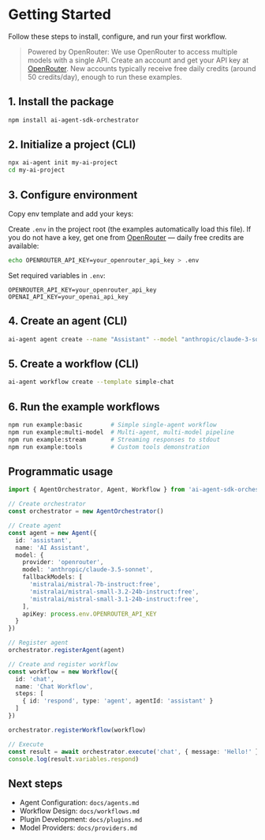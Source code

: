 # Getting Started

Follow these steps to install, configure, and run your first workflow.

> Powered by OpenRouter: We use OpenRouter to access multiple models with a single API. Create an account and get your API key at [OpenRouter](https://openrouter.ai). New accounts typically receive free daily credits (around 50 credits/day), enough to run these examples.

## 1. Install the package

```bash
npm install ai-agent-sdk-orchestrator
```

## 2. Initialize a project (CLI)

```bash
npx ai-agent init my-ai-project
cd my-ai-project
```

## 3. Configure environment

Copy env template and add your keys:

Create `.env` in the project root (the examples automatically load this file). If you do not have a key, get one from [OpenRouter](https://openrouter.ai) — daily free credits are available:

```bash
echo OPENROUTER_API_KEY=your_openrouter_api_key > .env
```

Set required variables in `.env`:
```
OPENROUTER_API_KEY=your_openrouter_api_key
OPENAI_API_KEY=your_openai_api_key
```

## 4. Create an agent (CLI)

```bash
ai-agent agent create --name "Assistant" --model "anthropic/claude-3-sonnet"
```

## 5. Create a workflow (CLI)

```bash
ai-agent workflow create --template simple-chat
```

## 6. Run the example workflows

```bash
npm run example:basic        # Simple single-agent workflow
npm run example:multi-model  # Multi-agent, multi-model pipeline
npm run example:stream       # Streaming responses to stdout
npm run example:tools        # Custom tools demonstration
```

## Programmatic usage

```typescript
import { AgentOrchestrator, Agent, Workflow } from 'ai-agent-sdk-orchestrator'

// Create orchestrator
const orchestrator = new AgentOrchestrator()

// Create agent
const agent = new Agent({
  id: 'assistant',
  name: 'AI Assistant',
  model: {
    provider: 'openrouter',
    model: 'anthropic/claude-3.5-sonnet',
    fallbackModels: [
      'mistralai/mistral-7b-instruct:free',
      'mistralai/mistral-small-3.2-24b-instruct:free',
      'mistralai/mistral-small-3.1-24b-instruct:free',
    ],
    apiKey: process.env.OPENROUTER_API_KEY
  }
})

// Register agent
orchestrator.registerAgent(agent)

// Create and register workflow
const workflow = new Workflow({
  id: 'chat',
  name: 'Chat Workflow',
  steps: [
    { id: 'respond', type: 'agent', agentId: 'assistant' }
  ]
})

orchestrator.registerWorkflow(workflow)

// Execute
const result = await orchestrator.execute('chat', { message: 'Hello!' })
console.log(result.variables.respond)
```

## Next steps

- Agent Configuration: `docs/agents.md`
- Workflow Design: `docs/workflows.md`
- Plugin Development: `docs/plugins.md`
- Model Providers: `docs/providers.md`
